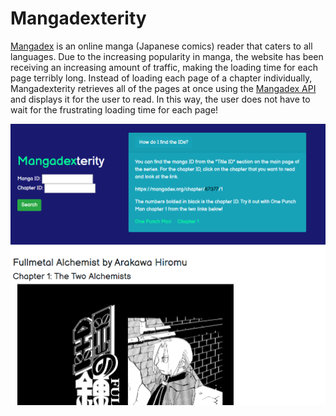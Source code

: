 # Mangadexterity
[Mangadex](https://mangadex.org/) is an online manga (Japanese comics) reader that caters to all languages. Due to the increasing popularity in manga, the website has been receiving an increasing amount of traffic, making the loading time for each page terribly long.  Instead of loading each page of a chapter individually, Mangadexterity retrieves all of the pages at once using the [Mangadex API](https://github.com/ejnshtein/mangadex-api) and displays it for the user to read. In this way, the user does not have to wait for the frustrating loading time for each page! 

![alt-text](https://github.com/Masasasaki/Mangadexterity/blob/master/mangadexterity-demo.png)
